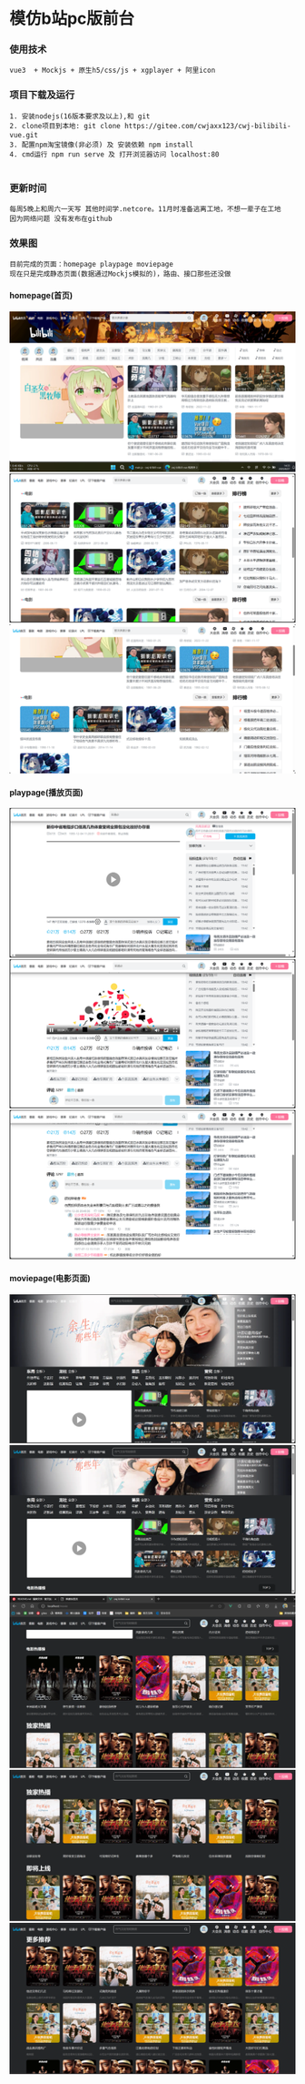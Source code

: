 # 模仿b站pc版前台

### 使用技术

```
vue3  + Mockjs + 原生h5/css/js + xgplayer + 阿里icon
```

### 项目下载及运行

```
1. 安装nodejs(16版本要求及以上),和 git
2. clone项目到本地: git clone https://gitee.com/cwjaxx123/cwj-bilibili-vue.git
3. 配置npm淘宝镜像(非必须) 及 安装依赖 npm install
4. cmd运行 npm run serve 及 打开浏览器访问 localhost:80
 
```

### 更新时间

```
每周5晚上和周六一天写 其他时间学.netcore。11月时准备逃离工地，不想一辈子在工地
因为网络问题 没有发布在github 
```




### 效果图 
```
目前完成的页面：homepage playpage moviepage
现在只是完成静态页面(数据通过Mockjs模拟的)，路由、接口那些还没做
```
#### homepage(首页)

![输入图片说明](public/homepage1.png)
![输入图片说明](public/homepage2.png)
![输入图片说明](public/homepage3.png)

#### playpage(播放页面)
![输入图片说明](public/playpage1.png)
![输入图片说明](public/playpage2.png)
![输入图片说明](public/playpage3.png)

#### moviepage(电影页面)
![输入图片说明](public/movie1.png)
![输入图片说明](public/movie2.png)
![输入图片说明](public/movie3.png)
![输入图片说明](public/movie4.png)
![输入图片说明](public/movie5.png)
    
